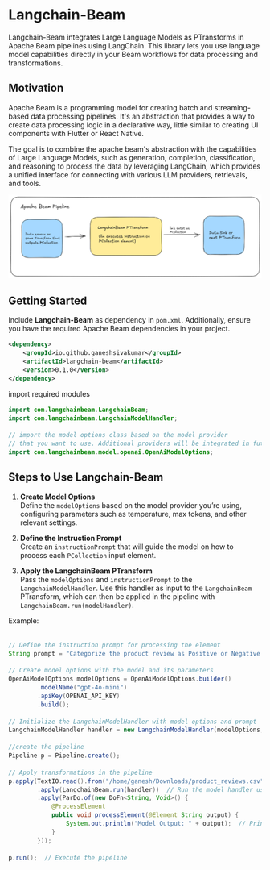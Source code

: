 # Langchain-Beam

Langchain-Beam integrates Large Language Models as PTransforms in Apache Beam pipelines using LangChain.
This library lets you use language model capabilities directly in your Beam workflows for data processing and transformations.

## Motivation

Apache Beam is a programming model for creating batch and streaming-based data processing pipelines. It's an abstraction that provides a way to create data processing logic in a declarative way, little similar to creating UI components with Flutter or React Native.

The goal is to combine the apache beam's abstraction with the capabilities of Large Language Models, such as generation, completion, classification, and reasoning to process the data by leveraging LangChain, which provides a unified interface for connecting with various LLM providers, retrievals, and tools.

![Pipeline Diagram](docs/langchainbeam.png)

## Getting Started

Include **Langchain-Beam** as dependency in `pom.xml`.
Additionally, ensure you have the required Apache Beam dependencies in your project.

```xml
<dependency>
    <groupId>io.github.ganeshsivakumar</groupId>
    <artifactId>langchain-beam</artifactId>
    <version>0.1.0</version>
</dependency>
```

import required modules

```java
import com.langchainbeam.LangchainBeam;
import com.langchainbeam.LangchainModelHandler;

// import the model options class based on the model provider
// that you want to use. Additional providers will be integrated in future releases.
import com.langchainbeam.model.openai.OpenAiModelOptions;
```

## Steps to Use Langchain-Beam

1. **Create Model Options**  
   Define the `modelOptions` based on the model provider you’re using, configuring parameters such as temperature, max tokens, and other relevant settings.
2. **Define the Instruction Prompt**  
   Create an `instructionPrompt` that will guide the model on how to process each `PCollection` input element.

3. **Apply the LangchainBeam PTransform**  
   Pass the `modelOptions` and `instructionPrompt` to the `LangchainModelHandler`. Use this handler as input to the `LangchainBeam` PTransform, which can then be applied in the pipeline with `LangchainBeam.run(modelHandler)`.

Example:

```java

// Define the instruction prompt for processing the element
String prompt = "Categorize the product review as Positive or Negative and output your response in this JSON format: {review : {input_element}, feedback: {positive or negative}}";

// Create model options with the model and its parameters
OpenAiModelOptions modelOptions = OpenAiModelOptions.builder()
        .modelName("gpt-4o-mini")
        .apiKey(OPENAI_API_KEY)
        .build();

// Initialize the LangchainModelHandler with model options and prompt
LangchainModelHandler handler = new LangchainModelHandler(modelOptions, prompt);

//create the pipeline
Pipeline p = Pipeline.create();

// Apply transformations in the pipeline
p.apply(TextIO.read().from("/home/ganesh/Downloads/product_reviews.csv")) // load data
        .apply(LangchainBeam.run(handler))  // Run the model handler using LangchainBeam
        .apply(ParDo.of(new DoFn<String, Void>() {
            @ProcessElement
            public void processElement(@Element String output) {
                System.out.println("Model Output: " + output);  // Print model output
            }
        }));

p.run();  // Execute the pipeline


```
